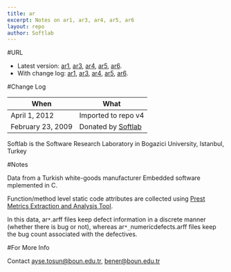 ```yaml
---
title: ar
excerpt: Notes on ar1, ar3, ar4, ar5, ar6
layout: repo
author: Softlab
---
```



#URL

  * Latest version: [ar1](https://terapromise.csc.ncsu.edu:8443/svn/repo/defect/mccabehalsted/ar/ar1),  [ar3](https://terapromise.csc.ncsu.edu:8443/svn/repo/defect/mccabehalsted/ar/ar3), [ar4](https://terapromise.csc.ncsu.edu:8443/svn/repo/defect/mccabehalsted/ar/ar4), [ar5](https://terapromise.csc.ncsu.edu:8443/svn/repo/defect/mccabehalsted/ar/ar5), [ar6](https://terapromise.csc.ncsu.edu:8443/svn/repo/defect/mccabehalsted/ar/ar6).
  * With change log: [ar1](https://terapromise.csc.ncsu.edu:8443/svn/repo/defect/mccabehalsted/ar/ar1), [ar3](https://terapromise.csc.ncsu.edu:8443/svn/repo/defect/mccabehalsted/ar/ar3), [ar4](https://terapromise.csc.ncsu.edu:8443/svn/repo/defect/mccabehalsted/ar/ar4), [ar5](https://terapromise.csc.ncsu.edu:8443/svn/repo/defect/mccabehalsted/ar/ar5), [ar6](https://terapromise.csc.ncsu.edu:8443/svn/repo/defect/mccabehalsted/ar/ar6).

#Change Log

When | What---- | ----
April 1, 2012 | Imported to repo v4
February 23, 2009 | Donated by [Softlab](/repo/people)

Softlab is the Software Research Laboratory in Bogazici University, Istanbul, Turkey

#Notes

Data from a Turkish white-goods manufacturer
Embedded software 
mplemented in C.

Function/method level static code attributes are collected using 
[ Prest Metrics Extraction and Analysis Tool](http://softlab.boun.edu.tr/?q=resources&i=tools).

In this data,
ar`*`.arff files keep defect information in a discrete manner (whether there is bug or not), whereas ar`*_`numericdefects.arff files keep the bug count associated with the defectives.

#For More Info

Contact  ayse.tosun@boun.edu.tr, bener@boun.edu.tr
